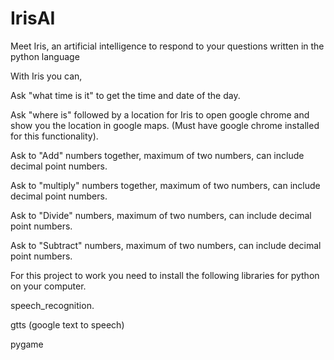 # IrisAI
Meet Iris, an artificial intelligence to respond to your questions written in the python language

With Iris you can,

Ask "what time is it" to get the time and date of the day.

Ask "where is" followed by a location for Iris to open google chrome and show you the location in google maps. (Must have google chrome installed for this functionality).

Ask to "Add" numbers together, maximum of two numbers, can include decimal point numbers.

Ask to "multiply" numbers together, maximum of two numbers, can include decimal point numbers.

Ask to "Divide" numbers, maximum of two numbers, can include decimal point numbers. 

Ask to "Subtract" numbers, maximum of two numbers, can include decimal point numbers. 

For this project to work you need to install the following libraries for python on your computer.

speech_recognition.

gtts (google text to speech)

pygame


